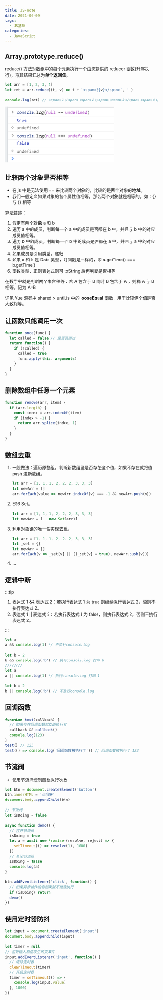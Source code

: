 ```yaml
---
title: JS-note
date: 2021-06-09
tags:
  - JS基础
categories:
  - JavaScript
---
```

## Array.prototype.reduce()

reduce() 方法对数组中的每个元素执行一个由您提供的 reducer 函数(升序执行)，将其结果汇总为**单个返回值**。

```js
let arr = [1, 2, 3, 4]
let ret = arr.reduce((t, v) => t + `<span>${v}</span>`, '')

console.log(ret) // <span>1</span><span>2</span><span>3</span><span>4</span>
```

![image-20210609150016671](./imgs/js01.png)

## 比较两个对象是否相等

- 在 js 中是无法使用 == 来比较两个对象的，比较的是两个对象的**地址**。
- 我们一般定义如果对象的各个属性值相等，那么两个对象就是相等的。如：{} 与 {} 相等

算法描述：

1. 假定有两个**对象** a 和 b
2. 遍历 a 中的成员，判断每一个 a 中的成员是否都在 b 中，并且与 b 中的对应成员值相等。
3. 遍历 b 中的成员，判断每一个 b 中的成员是否都在 a 中，并且与 a 中的对应成员值相等。
4. 如果成员是引用类型，递归
5. 如果 a 和 b 是 Date 类型，时间戳是一样的，即 a.getTime() === b.getTime()
6. 函数类型、正则表达式则可 toString 后再判断是否相等

在数学中就是判断两个集合相等：若 A 包含于 B 同时 B 包含于 A ，则称 A 与 B 相等，记为 A=B

详见 Vue 源码中 shared > until.js 中的 **looseEqual** 函数，用于比较俩个值是否大致相等。

## 让函数只能调用一次

```js
function once(func) {
  let called = false // 是否调用过
  return function() {
    if (!called) {
      called = true
      func.apply(this, arguments)
    }
  }
}
```

## 删除数组中任意一个元素

```js
function remove(arr, item) {
  if (arr.length) {
    const index = arr.indexOf(item)
    if (index > -1) {
      return arr.splice(index, 1)
    }
  }
}
```

## 数组去重

1. 一般做法：遍历原数组，判断新数组里是否存在这个值，如果不存在就把值 push 进新数组。

   ```js
   let arr = [1, 1, 1, 2, 2, 2, 3, 3, 3]
   let newArr = []
   arr.forEach(value => newArr.indexOf(v) === -1 && newArr.push(v))
   ```
2. ES6 Set。

   ```js
   let arr = [1, 1, 1, 2, 2, 2, 3, 3, 3]
   let newArr = [...new Set(arr)]
   ```
3. 利用对象键的唯一性实现去重。

   ```js
   let arr = [1, 1, 1, 2, 2, 2, 3, 3, 3]
   let _set = {}
   let newArr = []
   arr.forEach(v => _set[v] || ((_set[v] = true), newArr.push(v)))
   ```
4. ...

## 逻辑中断

:::tip

1. 表达式 1 && 表达式 2：若执行表达式 1 为 true 则继续执行表达式 2，否则不执行表达式 2。
2. 表达式 1 || 表达式 2：若执行表达式 1 为 false，则执行表达式 2，否则不执行表达式 2。

:::

```js
let a
a && console.log(1) // 不执行console.log

let b = 2
b && console.log('b') // 执行console.log 打印 b
////////
let a
a || console.log(1) // 执行console.log 打印 1

let b = 2
b || console.log('b') // 不执行console.log
```

## 回调函数

```js
function test(callback) {
  // 如果存在回调函数就立即执行它
  callback && callback()
  console.log(123)
}
test() // 123
test(() => console.log('回调函数被执行了')) // 回调函数被执行了 123
```

## 节流阀

- 使用节流阀控制函数执行次数

```js
let btn = document.createElement('button')
btn.innerHTML = '点我呀'
document.body.appendChild(btn)

// 节流阀
let isDoing = false

async function demo() {
  // 打开节流阀
  isDoing = true
  let a = await new Promise((resolve, reject) => {
    setTimeout(() => resolve(1), 1000)
  })
  // 关闭节流阀
  isDoing = false
  console.log(a)
}

btn.addEventListener('click', function() {
  // 如果异步操作没有结束就不继续执行
  if (isDoing) return
  demo()
})
```

## 使用定时器防抖

```js
let input = document.createElement('input')
document.body.appendChild(input)

let timer = null
// 监听输入框值发生改变事件
input.addEventListener('input', function() {
  // 清除定时器
  clearTimeout(timer)
  // 开启定时器
  timer = setTimeout(() => {
    console.log(input.value)
  }, 1000)
})
```
